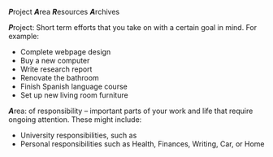 ***P***roject
***A***rea
***R***esources
***A***rchives

***P***roject: Short term efforts that you take on with a certain goal in mind. For example:

- Complete webpage design
- Buy a new computer
- Write research report
- Renovate the bathroom
- Finish Spanish language course
- Set up new living room furniture

***A***rea: of responsibility – important parts of your work and life that require ongoing attention. These might include:

- University responsibilities, such as 
- Personal responsibilities such as Health, Finances, Writing, Car, or Home